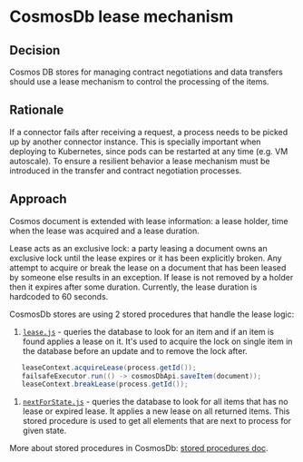 # CosmosDb lease mechanism

## Decision

Cosmos DB stores for managing contract negotiations and data transfers should use a lease mechanism to control the processing of the items.

## Rationale

If a connector fails after receiving a request, a process needs to be picked up by another connector instance. This is specially important
when deploying to Kubernetes, since pods can be restarted at any time (e.g. VM autoscale). To ensure a resilient behavior a lease mechanism must be
introduced in the transfer and contract negotiation processes.

## Approach

Cosmos document is extended with lease information: a lease holder, time when the lease was acquired and a lease duration.

Lease acts as an exclusive lock: a party leasing a document owns an exclusive lock until the lease expires or it has been explicitly broken.
Any attempt to acquire or break the lease on a document that has been leased by someone else results in an exception. If lease is not removed by a
holder then it expires after some duration. Currently, the lease duration is hardcoded to 60 seconds.

CosmosDb stores are using 2 stored procedures that handle the lease logic:

1. [`lease.js`](/extensions/azure/cosmos/cosmos-common/src/main/resources/lease.js) - queries the database to look for an item and if an item is found
   applies a lease on it. It's used to acquire the lock on single item in the
   database before an update and to remove the lock after.

```java
   leaseContext.acquireLease(process.getId());
   failsafeExecutor.run(() -> cosmosDbApi.saveItem(document));
   leaseContext.breakLease(process.getId());
```

1. [`nextForState.js`](/extensions/azure/cosmos/cosmos-common/src/main/resources/nextForState.js) - queries the database to look for all items that has no
   lease or expired lease. It applies a new lease on all returned items. This
   stored procedure is used to get all elements that are next to process for given state.

More about stored procedures in CosmosDb: [stored procedures doc](https://docs.microsoft.com/en-us/rest/api/cosmos-db/stored-procedures).
